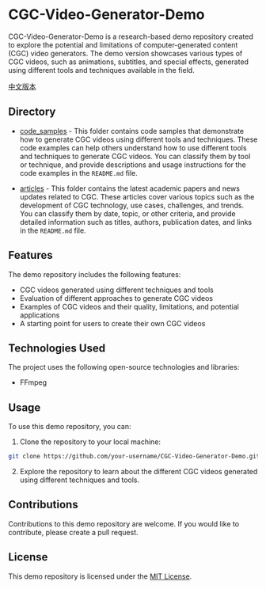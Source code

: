 # CGC-Video-Generator-Demo

CGC-Video-Generator-Demo is a research-based demo repository created to explore the potential and limitations of computer-generated content (CGC) video generators. The demo version showcases various types of CGC videos, such as animations, subtitles, and special effects, generated using different tools and techniques available in the field.

[中文版本](./README_CN.md)

## Directory

- [code_samples](./code_samples) - This folder contains code samples that demonstrate how to generate CGC videos using different tools and techniques. These code examples can help others understand how to use different tools and techniques to generate CGC videos. You can classify them by tool or technique, and provide descriptions and usage instructions for the code examples in the `README.md` file.

- [articles](./articles) - This folder contains the latest academic papers and news updates related to CGC. These articles cover various topics such as the development of CGC technology, use cases, challenges, and trends. You can classify them by date, topic, or other criteria, and provide detailed information such as titles, authors, publication dates, and links in the `README.md` file.

## Features

The demo repository includes the following features:

- CGC videos generated using different techniques and tools
- Evaluation of different approaches to generate CGC videos
- Examples of CGC videos and their quality, limitations, and potential applications
- A starting point for users to create their own CGC videos

## Technologies Used

The project uses the following open-source technologies and libraries:

- FFmpeg

## Usage

To use this demo repository, you can:

1. Clone the repository to your local machine:

```bash
git clone https://github.com/your-username/CGC-Video-Generator-Demo.git
```

2. Explore the repository to learn about the different CGC videos generated using different techniques and tools.

## Contributions

Contributions to this demo repository are welcome. If you would like to contribute, please create a pull request.

## License

This demo repository is licensed under the [MIT License](LICENSE).
